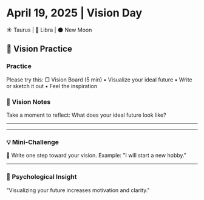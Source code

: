 # April 19, 2025 | Vision Day
☀️ Taurus | 🌙 Libra | 🌑 New Moon

## 🌱 Vision Practice

### Practice
Please try this:
□ Vision Board (5 min)
  • Visualize your ideal future
  • Write or sketch it out
  • Feel the inspiration

### 📝 Vision Notes
Take a moment to reflect:
What does your ideal future look like?
_______________________
_______________________

### 💡 Mini-Challenge
🌠 Write one step toward your vision. Example: "I will start a new hobby."
_______________________

### 💫 Psychological Insight
"Visualizing your future increases motivation and clarity." 